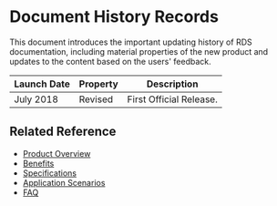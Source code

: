 # Document History Records

This document introduces the important updating history of RDS documentation, including material properties of the new product and updates to the content based on the users' feedback.

| Launch Date | Property | Description |
|-|-|-|
|July 2018|Revised|First Official Release.|



## Related Reference

- [Product Overview](../Introduction/Product-Overview.md)
- [Benefits](../Introduction/Benefits.md)
- [Specifications](../Introduction/Specifications.md)
- [Application Scenarios](../Introduction/Application-Scenarios.md)
- [FAQ](../FAQ/FAQ.md)


